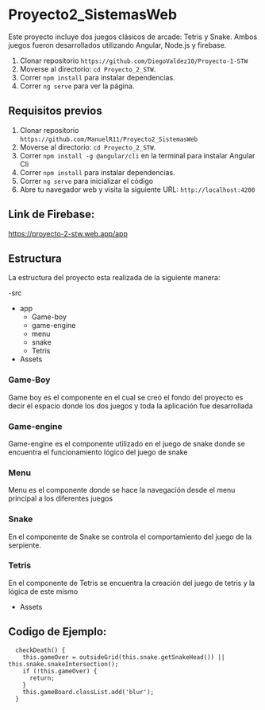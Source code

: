 # Proyecto2_SistemasWeb
Este proyecto incluye dos juegos clásicos de arcade: Tetris y Snake. Ambos juegos fueron desarrollados utilizando Angular, Node.js y firebase. 
1. Clonar repositorio `https://github.com/DiegoValdez10/Proyecto-1-STW`
2. Moverse al directorio: `cd Proyecto_2_STW`.<br />
3. Correr `npm install` para instalar dependencias.<br />
4. Correr `ng serve` para ver la página.
## Requisitos previos
1. Clonar repositorio `https://github.com/ManuelR11/Proyecto2_SistemasWeb`
2. Moverse al directorio: `cd Proyecto_2_STW`.<br />
3. Correr `npm install -g @angular/cli` en la terminal para instalar Angular Cli
4. Correr `npm install` para instalar dependencias.<br />
5. Correr `ng serve` para inicializar el código
6. Abre tu navegador web y visita la siguiente URL: `http://localhost:4200`
## Link de Firebase:

https://proyecto-2-stw.web.app/app
## Estructura
La estructura del proyecto esta realizada de la siguiente manera:

-src
  - app
    - Game-boy
    - game-engine
    - menu
    - snake
    - Tetris
  - Assets
### Game-Boy
  Game boy es el componente en el cual se creó el fondo del proyecto es decir el espacio donde los dos juegos y toda la aplicación fue desarrollada
### Game-engine
  Game-engine es el componente utilizado en el juego de snake donde se encuentra el funcionamiento lógico del juego de snake
### Menu
  Menu es el componente donde se hace la navegación desde el menu principal a los diferentes juegos
  
### Snake
En el componente de Snake se controla el comportamiento del juego de la serpiente.

### Tetris
En el componente de Tetris se encuentra la creación del juego de tetris y la lógica de este mismo
  - Assets
## Codigo de Ejemplo:
```
  checkDeath() {
    this.gameOver = outsideGrid(this.snake.getSnakeHead()) || this.snake.snakeIntersection();
    if (!this.gameOver) {
      return;
    }
    this.gameBoard.classList.add('blur');
  }

